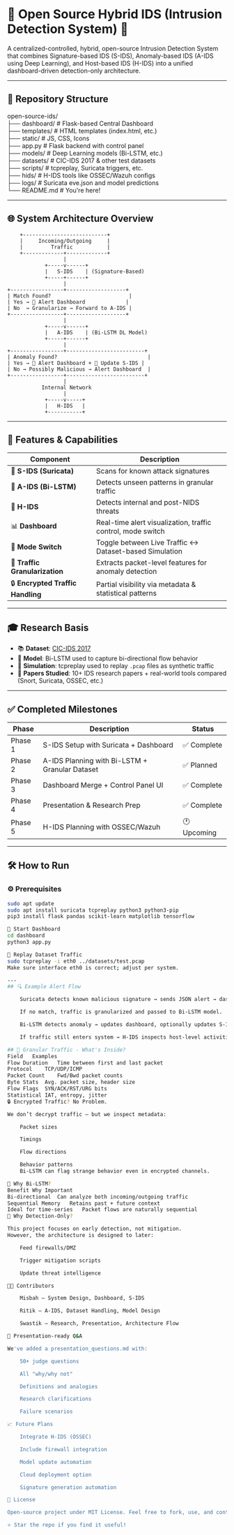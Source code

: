 # 🚨 Open Source Hybrid IDS (Intrusion Detection System) 🚨  
A centralized-controlled, hybrid, open-source Intrusion Detection System that combines Signature-based IDS (S-IDS), Anomaly-based IDS (A-IDS using Deep Learning), and Host-based IDS (H-IDS) into a unified dashboard-driven detection-only architecture.

---

## 📁 Repository Structure

open-source-ids/  
├── dashboard/ # Flask-based Central Dashboard  
├── templates/ # HTML templates (index.html, etc.)  
├── static/ # JS, CSS, Icons  
├── app.py # Flask backend with control panel  
├── models/ # Deep Learning models (Bi-LSTM, etc.)  
├── datasets/ # CIC-IDS 2017 & other test datasets  
├── scripts/ # tcpreplay, Suricata triggers, etc.  
├── hids/ # H-IDS tools like OSSEC/Wazuh configs  
├── logs/ # Suricata eve.json and model predictions  
└── README.md # You're here!

---

## 🌐 System Architecture Overview



        +---------------------------+
        |     Incoming/Outgoing     |
        |         Traffic           |
        +-------------+-------------+
                      |
                +-----v------+
                |   S-IDS    | (Signature-Based)
                +-----+------+
                      |
    +-----------------+-------------------+
    | Match Found?                         |
    | Yes → 🚨 Alert Dashboard             |
    | No  → Granularize → Forward to A-IDS |
    +-----------------+-------------------+
                      |
                +-----v------+
                |   A-IDS    | (Bi-LSTM DL Model)
                +-----+------+
                      |
    +-----------------+-------------------------+
    | Anomaly Found?                             |
    | Yes → 🚨 Alert Dashboard + 🧠 Update S-IDS |
    | No → Possibly Malicious → Alert Dashboard  |
    +-----------------+-------------------------+
                      |
               Internal Network
                      |
                +-----v-----+
                |   H-IDS   |
                +-----------+

---

## 🧠 Features & Capabilities

| Component | Description |
|----------|-------------|
| 🔐 **S-IDS (Suricata)** | Scans for known attack signatures |
| 🤖 **A-IDS (Bi-LSTM)** | Detects unseen patterns in granular traffic |
| 🧱 **H-IDS** | Detects internal and post-NIDS threats |
| 📊 **Dashboard** | Real-time alert visualization, traffic control, mode switch |
| 🔁 **Mode Switch** | Toggle between Live Traffic ↔ Dataset-based Simulation |
| 🎯 **Traffic Granularization** | Extracts packet-level features for anomaly detection |
| 🔒 **Encrypted Traffic Handling** | Partial visibility via metadata & statistical patterns |

---

## 🎓 Research Basis

- 📚 **Dataset**: [CIC-IDS 2017](https://www.unb.ca/cic/datasets/ids-2017.html)  
- 🤖 **Model**: Bi-LSTM used to capture bi-directional flow behavior  
- 🧪 **Simulation**: tcpreplay used to replay `.pcap` files as synthetic traffic  
- 📄 **Papers Studied**: 10+ IDS research papers + real-world tools compared (Snort, Suricata, OSSEC, etc.)

---

## ✅ Completed Milestones

| Phase | Description | Status |
|-------|-------------|--------|
| Phase 1 | S-IDS Setup with Suricata + Dashboard | ✅ Complete |
| Phase 2 | A-IDS Planning with Bi-LSTM + Granular Dataset | ✅ Planned |
| Phase 3 | Dashboard Merge + Control Panel UI | ✅ Complete |
| Phase 4 | Presentation & Research Prep | ✅ Complete |
| Phase 5 | H-IDS Planning with OSSEC/Wazuh | 🕐 Upcoming |

---

## 🛠 How to Run

### ⚙️ Prerequisites

```bash
sudo apt update
sudo apt install suricata tcpreplay python3 python3-pip
pip3 install flask pandas scikit-learn matplotlib tensorflow

🚀 Start Dashboard
cd dashboard
python3 app.py

📡 Replay Dataset Traffic
sudo tcpreplay -i eth0 ../datasets/test.pcap
Make sure interface eth0 is correct; adjust per system.

---
## 🔍 Example Alert Flow

    Suricata detects known malicious signature → sends JSON alert → dashboard displays it.

    If no match, traffic is granularized and passed to Bi-LSTM model.

    Bi-LSTM detects anomaly → updates dashboard, optionally updates S-IDS signatures.

    If traffic still enters system → H-IDS inspects host-level activities.

## 🤖 Granular Traffic - What's Inside?
Field	Examples
Flow Duration	Time between first and last packet
Protocol	TCP/UDP/ICMP
Packet Count	Fwd/Bwd packet counts
Byte Stats	Avg. packet size, header size
Flow Flags	SYN/ACK/RST/URG bits
Statistical	IAT, entropy, jitter
🔒 Encrypted Traffic? No Problem.

We don’t decrypt traffic — but we inspect metadata:

    Packet sizes

    Timings

    Flow directions

    Behavior patterns
    Bi-LSTM can flag strange behavior even in encrypted channels.

🧠 Why Bi-LSTM?
Benefit	Why Important
Bi-directional	Can analyze both incoming/outgoing traffic
Sequential Memory	Retains past + future context
Ideal for time-series	Packet flows are naturally sequential
🔐 Why Detection-Only?

This project focuses on early detection, not mitigation.
However, the architecture is designed to later:

    Feed firewalls/DMZ

    Trigger mitigation scripts

    Update threat intelligence

👨‍💻 Contributors

    Misbah – System Design, Dashboard, S-IDS

    Ritik – A-IDS, Dataset Handling, Model Design

    Swastik – Research, Presentation, Architecture Flow

📢 Presentation-ready Q&A

We've added a presentation_questions.md with:

    50+ judge questions

    All "why/why not"

    Definitions and analogies

    Research clarifications

    Failure scenarios

📈 Future Plans

    Integrate H-IDS (OSSEC)

    Include firewall integration

    Model update automation

    Cloud deployment option

    Signature generation automation

📄 License

Open-source project under MIT License. Feel free to fork, use, and contribute!

⭐ Star the repo if you find it useful!

